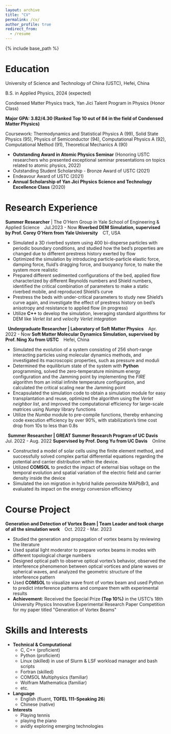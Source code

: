 ```yaml
---
layout: archive
title: "CV"
permalink: /cv/
author_profile: true
redirect_from:
  - /resume
---
```


{% include base_path %}

Education
===
University of Science and Technology of China (USTC), Hefei, China

B.S. in Applied Physics, 2024 (expected)

Condensed Matter Physics track, Yan Jici Talent Program in Physics (Honor Class)

**Major GPA: 3.82/4.30 (Ranked Top 10 out of 84 in the field of Condensed Matter Physics)**

Coursework: Thermodynamics and Statistical Physics A (99), Solid State Physics (95), Physics of Semiconductor
(94), Computational Physics A (92), Computational Method (91), Theoretical Mechanics A (90)

* **Outstanding Award in Atomic Physics Seminar** (Honoring USTC researchers who presented exceptional seminar presentations on topics related to atomic physics, 2022)
* Outstanding Student Scholarship - Bronze Award of USTC (2021)
* Endeavour Award of USTC (2021)
* **Annual Scholarship of Yan Jici Physics Science and Technology Excellence Class** (2020)

<!-- * M.S. in Jekyll, GitHub University, 2014
* Ph.D in Version Control Theory, GitHub University, 2018 (expected) -->

Research Experience
===
**Summer Researcher** | The O’Hern Group in Yale School of Engineering & Applied Science &ensp; Jul.2023 - Now
**Riverbed DEM Simulation, supervised by Prof. Corey O’Hern from Yale University** &ensp; CT, USA
* Simulated a 3D riverbed system using 400 bi-disperse particles with periodic boundary conditions, and studied
how the bed’s properties are changed due to different prestress history exerted by flow
* Optimized the simulation by introducing particle-particle elastic force, damping force, fluid’s dragging force, and
buoyancy force, to make the system more realistic
* Prepared different sedimented configurations of the bed, applied flow characterized by different Reynolds
numbers and Shield numbers, identified the critical combination of parameters to make a static riverbed mobile,
and reproduced Shield’s curve
* Prestress the beds with under-critical parameters to study new Shield’s curve again, and investigate the effect of
prestress history on bed’s anisotropy and resistance to applied flow (in progress)
* Utilize **C++** to develop the simulation, leveraging standard algorithms for DEM like *Verlet list* and *velocity Verlet
integration*

&nbsp;
**Undergraduate Researcher | Laboratory of Soft Matter Physics** &ensp; Apr. 2022 - Now
**Soft Matter Molecular Dynamics Simulation, supervised by Prof. Ning Xu from USTC** &ensp; Hefei, China
* Simulated the evolution of a system consisting of 256 short-range interacting particles using molecular dynamics methods, and investigated its macroscopic properties, such as pressure and moduli
* Determined the equilibrium state of the system with **Python** programming, solved the zero-temperature minimum energy configuration and the Jamming point by implementing the *FIRE* algorithm from an initial infinite temperature configuration, and calculated the critical scaling near the Jamming point
* Encapsulated the simulation code to obtain a simulation module for easy transplantation and reuse, optimized the algorithm using the *Verlet neighbor list*, and improved the computational efficiency for large-scale matrices using *Numpy* library functions
* Utilize the *Numba* module to pre-compile functions, thereby enhancing code execution efficiency by over 90%, with stabilization’s time cost drop from 10s to less than 0.8s

&nbsp;
**Summer Researcher | GREAT Summer Research Program of UC Davis** &ensp; Jul. 2022 - Aug. 2022
**Supervised by Prof. Dong Yu from UC Davis** &ensp; Online
* Constructed a model of solar cells using the finite element method, and successfully solved complex partial
differential equations regarding the potential and carrier distribution within the device.
* Utilized **COMSOL** to predict the impact of external bias voltage on the temporal evolution and spatial variation of the electric field and carrier density inside the device
* Simulated the ion migration in hybrid halide perovskite MAPbBr3, and evaluated its impact on the energy conversion efficiency
  
Course Project
===
**Generation and Detection of Vortex Beam | Team Leader and took charge of all the simulation work** &ensp; Oct. 2022 - Mar. 2023
* Studied the generation and propagation of vortex beams by reviewing the literature
* Used spatial light moderator to prepare vortex beams in modes with different topological charge numbers
* Designed optical path to observe optical vortex’s behavior, observed the interference phenomenon between optical
vortices and plane waves or spherical waves, and analyzed the geometric structure of the interference pattern
* Used **COMSOL** to visualize wave front of vortex beam and used Python to predict interference patterns and
compare them with experimental results
* **Achievement**: Received the Special Prize **(Top 10%)** in the USTC’s 18th University Physics Innovative Experimental Research Paper Competition for my paper titled "Generation of Vortex Beams"


<!-- Work experience
======
* Summer 2015: Research Assistant
  * Github University
  * Duties included: Tagging issues
  * Supervisor: Professor Git

* Fall 2015: Research Assistant
  * Github University
  * Duties included: Merging pull requests
  * Supervisor: Professor Hub -->
  
Skills and Interests
======
* **Technical & Computational**
  * C, C++ (proficient)
  * Python (proficient)
  * Linux (skilled) in use of Slurm & LSF workload manager and bash scripts
  * Fortran (skilled)
  * COMSOL Multiphysics (familiar)
  * Wolfram Mathematica (familiar)
  * etc.
* **Language**
  * English (fluent, **TOFEL 111-Speaking 26**)
  * Chinese (native)
* **Interests**
  * Playing tennis
  * playing the piano
  * avidly exploring emerging technologies

<!-- Publications
======
  <ul>{% for post in site.publications %}
    {% include archive-single-cv.html %}
  {% endfor %}</ul>
  
Talks
======
  <ul>{% for post in site.talks %}
    {% include archive-single-talk-cv.html %}
  {% endfor %}</ul>
  
Teaching
======
  <ul>{% for post in site.teaching %}
    {% include archive-single-cv.html %}
  {% endfor %}</ul>
  
Service and leadership
======
* Currently signed in to 43 different slack teams -->
